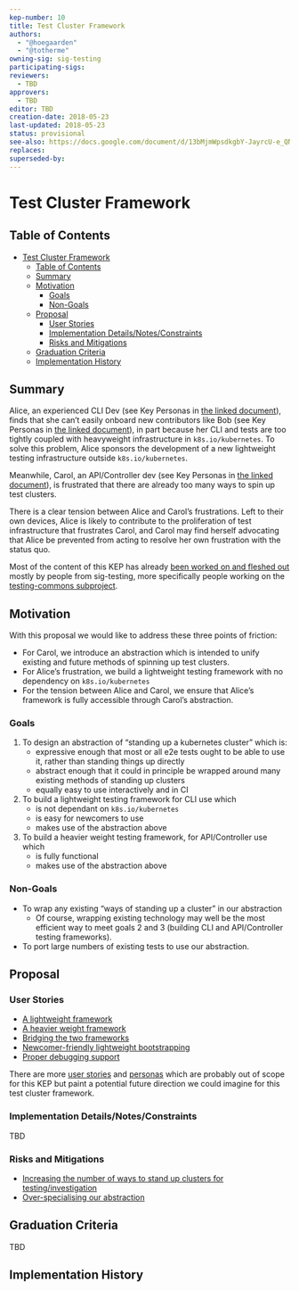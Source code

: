 ```yaml
---
kep-number: 10
title: Test Cluster Framework
authors:
  - "@hoegaarden"
  - "@totherme"
owning-sig: sig-testing
participating-sigs:
reviewers:
  - TBD
approvers:
  - TBD
editor: TBD
creation-date: 2018-05-23
last-updated: 2018-05-23
status: provisional
see-also: https://docs.google.com/document/d/13bMjmWpsdkgbY-JayrcU-e_QNwRJCP-rHjtqdeeoQHo/edit#
replaces:
superseded-by:
---
```


# Test Cluster Framework

## Table of Contents

* [Test Cluster Framework](#test-cluster-framework)
   * [Table of Contents](#table-of-contents)
   * [Summary](#summary)
   * [Motivation](#motivation)
      * [Goals](#goals)
      * [Non-Goals](#non-goals)
   * [Proposal](#proposal)
      * [User Stories](#user-stories)
      * [Implementation Details/Notes/Constraints](#implementation-detailsnotesconstraints)
      * [Risks and Mitigations](#risks-and-mitigations)
   * [Graduation Criteria](#graduation-criteria)
   * [Implementation History](#implementation-history)

<!--
[Tools for generating]: https://github.com/ekalinin/github-markdown-toc
-->

## Summary

Alice, an experienced CLI Dev (see Key Personas in [the linked
document][the_doc]), finds that she can’t easily onboard new contributors like
Bob (see Key Personas in [the linked document][the_doc]), in part because her
CLI and tests are too tightly coupled with heavyweight infrastructure in
`k8s.io/kubernetes`. To solve this problem, Alice sponsors the development of a
new lightweight testing infrastructure outside `k8s.io/kubernetes`.

Meanwhile, Carol, an API/Controller dev (see Key Personas in [the linked
document][the_doc]), is frustrated that there are already too many ways to spin
up test clusters.

There is a clear tension between Alice and Carol’s frustrations. Left to their
own devices, Alice is likely to contribute to the proliferation of test
infrastructure that frustrates Carol, and Carol may find herself advocating
that Alice be prevented from acting to resolve her own frustration with the
status quo.

Most of the content of this KEP has already [been worked on and fleshed
out][the_doc] mostly by people from sig-testing, more specifically people
working on the [testing-commons subproject][testing_commons_notes].

[testing_commons_notes]: https://docs.google.com/document/d/1TOC8vnmlkWw6HRNHoe5xSv5-qv7LelX6XK3UVCHuwb0/edit#
[the_doc]: https://docs.google.com/document/d/13bMjmWpsdkgbY-JayrcU-e_QNwRJCP-rHjtqdeeoQHo/edit#

## Motivation

With this proposal we would like to address these three points of friction:
- For Carol, we introduce an abstraction which is intended to unify existing
  and future methods of spinning up test clusters.
- For Alice’s frustration, we build a lightweight testing framework with no
  dependency on `k8s.io/kubernetes`
- For the tension between Alice and Carol, we ensure that Alice’s framework is
  fully accessible through Carol’s abstraction.


<!--
TODO: Add note that we did interviews and talked to different people, noted in
      the "Validation" section of the personas?

[experience reports]: https://github.com/golang/go/wiki/ExperienceReports
-->

### Goals

1. To design an abstraction of “standing up a kubernetes cluster” which is:
    - expressive enough that most or all e2e tests ought to be able to use it,
      rather than standing things up directly
    - abstract enough that it could in principle be wrapped around many existing
      methods of standing up clusters
    - equally easy to use interactively and in CI
2. To build a lightweight testing framework for CLI use which
    - is not dependant on `k8s.io/kubernetes`
    - is easy for newcomers to use
    - makes use of the abstraction above
3. To build a heavier weight testing framework, for API/Controller use which
    - is fully functional
    - makes use of the abstraction above


### Non-Goals

- To wrap any existing “ways of standing up a cluster” in our abstraction
   - Of course, wrapping existing technology may well be the most efficient way
     to meet goals 2 and 3 (building CLI and API/Controller testing frameworks). 
- To port large numbers of existing tests to use our abstraction.

## Proposal

### User Stories

- [A lightweight framework](https://docs.google.com/document/d/13bMjmWpsdkgbY-JayrcU-e_QNwRJCP-rHjtqdeeoQHo/edit#heading=h.pwzs2vde6z0h)
- [A heavier weight framework](https://docs.google.com/document/d/13bMjmWpsdkgbY-JayrcU-e_QNwRJCP-rHjtqdeeoQHo/edit#heading=h.jk3ttegjtexg)
- [Bridging the two frameworks](https://docs.google.com/document/d/13bMjmWpsdkgbY-JayrcU-e_QNwRJCP-rHjtqdeeoQHo/edit#heading=h.g6pbp8y2hrj)
- [Newcomer-friendly lightweight bootstrapping](https://docs.google.com/document/d/13bMjmWpsdkgbY-JayrcU-e_QNwRJCP-rHjtqdeeoQHo/edit#heading=h.19lu9pyt334a)
- [Proper debugging support](https://docs.google.com/document/d/13bMjmWpsdkgbY-JayrcU-e_QNwRJCP-rHjtqdeeoQHo/edit#heading=h.mzdpiav3x5tz)

There are more [user stories][additional_userstories] and
[personas][additional_personas] which are probably out of scope for this KEP
but paint a potential future direction we could imagine for this test cluster
framework.

[additional_personas]: https://docs.google.com/document/d/13bMjmWpsdkgbY-JayrcU-e_QNwRJCP-rHjtqdeeoQHo/edit#heading=h.7k68eja3mgiu
[additional_userstories]: https://docs.google.com/document/d/13bMjmWpsdkgbY-JayrcU-e_QNwRJCP-rHjtqdeeoQHo/edit#heading=h.egbobak5q21m

### Implementation Details/Notes/Constraints

TBD

### Risks and Mitigations

- [Increasing the number of ways to stand up clusters for testing/investigation](https://docs.google.com/document/d/13bMjmWpsdkgbY-JayrcU-e_QNwRJCP-rHjtqdeeoQHo/edit#heading=h.89dtjdkjrit0)
- [Over-specialising our abstraction](https://docs.google.com/document/d/13bMjmWpsdkgbY-JayrcU-e_QNwRJCP-rHjtqdeeoQHo/edit#heading=h.5gypeylotxzj)

## Graduation Criteria

TBD

## Implementation History

<!--
Major milestones in the life cycle of a KEP should be tracked in `Implementation History`.
Major milestones might include

- the `Summary` and `Motivation` sections being merged signaling SIG acceptance
- the `Proposal` section being merged signaling agreement on a proposed design
- the date implementation started
- the first Kubernetes release where an initial version of the KEP was available
- the version of Kubernetes where the KEP graduated to general availability
- when the KEP was retired or superseded
-->
